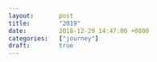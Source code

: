 ```yaml
---
layout:       post
title:        "2019"
date:         2018-12-29 14:47:00 +0800 
categories:   ["journey"]
draft:        true
---
```

